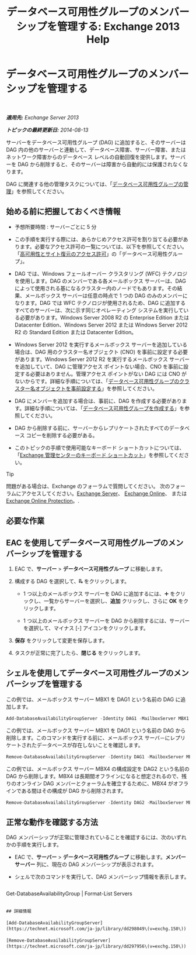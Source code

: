 ﻿---
title: 'データベース可用性グループのメンバーシップを管理する: Exchange 2013 Help'
TOCTitle: データベース可用性グループのメンバーシップを管理する
ms:assetid: fb2ea15e-96d5-4045-b75b-b0aa5fc60479
ms:mtpsurl: https://technet.microsoft.com/ja-jp/library/Dd351278(v=EXCHG.150)
ms:contentKeyID: 48270273
ms.date: 05/23/2018
mtps_version: v=EXCHG.150
ms.translationtype: MT
---

# データベース可用性グループのメンバーシップを管理する

 

_**適用先:** Exchange Server 2013_

_**トピックの最終更新日:** 2014-08-13_

サーバーをデータベース可用性グループ (DAG) に追加すると、そのサーバーは DAG 内の他のサーバーと連動して、データベース障害、サーバー障害、またはネットワーク障害からのデータベース レベルの自動回復を提供します。サーバーを DAG から削除すると、そのサーバーは障害から自動的には保護されなくなります。

DAG に関連する他の管理タスクについては、「[データベース可用性グループの管理](managing-database-availability-groups-exchange-2013-help.md)」を参照してください。

## 始める前に把握しておくべき情報

  - 予想所要時間 : サーバーごとに 5 分

  - この手順を実行する際には、あらかじめアクセス許可を割り当てる必要があります。必要なアクセス許可の一覧については、以下を参照してください。「[高可用性とサイト復元のアクセス許可](high-availability-and-site-resilience-permissions-exchange-2013-help.md)」の「データベース可用性グループ」。

  - DAG では、Windows フェールオーバー クラスタリング (WFC) テクノロジを使用します。DAG のメンバーである各メールボックス サーバーは、DAG によって使用される基になるクラスター内のノードでもあります。その結果、メールボックス サーバーは任意の時点で 1 つの DAG のみのメンバーになります。DAG では WFC テクノロジが使用されるため、DAG に追加するすべてのサーバーは、次に示す同じオペレーティング システムを実行している必要があります。Windows Server 2008 R2 の Enterprise Edition または Datacenter Edition、Windows Server 2012 または Windows Server 2012 R2 の Standard Edition または Datacenter Edition。

  - Windows Server 2012 を実行するメールボックス サーバーを追加している場合は、DAG 用のクラスター名オブジェクト (CNO) を事前に設定する必要があります。Windows Server 2012 R2 を実行するメールボックス サーバーを追加していて、DAG に管理アクセス ポイントない場合、CNO を事前に設定する必要はありません。管理アクセス ポイントがない DAG には CNO がないからです。詳細な手順については、「[データベース可用性グループのクラスター名オブジェクトを事前設定する](pre-stage-the-cluster-name-object-for-a-database-availability-group-exchange-2013-help.md)」を参照してください。

  - DAG にメンバーを追加する場合は、事前に、DAG を作成する必要があります。詳細な手順については、「[データベース可用性グループを作成する](create-a-database-availability-group-exchange-2013-help.md)」を参照してください。

  - DAG から削除する前に、サーバーからレプリケートされたすべてのデータベース コピーを削除する必要がある。

  - このトピックの手順で使用可能なキーボード ショートカットについては、「[Exchange 管理センターのキーボード ショートカット](keyboard-shortcuts-in-the-exchange-admin-center-exchange-online-protection-help.md)」を参照してください。


> [!TIP]
> 問題がある場合は、Exchange のフォーラムで質問してください。 次のフォーラムにアクセスしてください。<A href="https://go.microsoft.com/fwlink/p/?linkid=60612">Exchange Server</A>、 <A href="https://go.microsoft.com/fwlink/p/?linkid=267542">Exchange Online</A>、 または <A href="https://go.microsoft.com/fwlink/p/?linkid=285351">Exchange Online Protection</A>。.



## 必要な作業

## EAC を使用してデータベース可用性グループのメンバーシップを管理する

1.  EAC で、<strong>サーバー</strong> \> <strong>データベース可用性グループ</strong> に移動します。

2.  構成する DAG を選択して、![DAG メンバーの管理](images/Dd351278.d567ae56-d6cd-4edb-ab67-ad8f7c58f337(EXCHG.150).gif "DAG メンバーの管理") をクリックします。
    
      - 1 つ以上のメールボックス サーバーを DAG に追加するには、![\[追加\] アイコン](images/JJ218640.c1e75329-d6d7-4073-a27d-498590bbb558(EXCHG.150).gif "[追加] アイコン") をクリックし、一覧からサーバーを選択し、<strong>追加</strong> クリックし、さらに <strong>OK</strong> をクリックします。
    
      - 1 つ以上のメールボックス サーバーを DAG から削除するには、サーバーを選択して、マイナス \[-\] アイコンをクリックします。

3.  <strong>保存</strong> をクリックして変更を保存します。

4.  タスクが正常に完了したら、<strong>閉じる</strong> をクリックします。

## シェルを使用してデータベース可用性グループのメンバーシップを管理する

この例では、メールボックス サーバー MBX1 を DAG1 という名前の DAG に追加します。

```powershell
Add-DatabaseAvailabilityGroupServer -Identity DAG1 -MailboxServer MBX1
```

この例では、メールボックス サーバー MBX1 を DAG1 という名前の DAG から削除します。このコマンドを実行する前に、メールボックス サーバ－にレプリケートされたデータベースが存在しないことを確認します。

```powershell
Remove-DatabaseAvailabilityGroupServer -Identity DAG1 -MailboxServer MBX1
```

この例では、メールボックス サーバー MBX4 の構成設定を DAG2 という名前の DAG から削除します。MBX4 は長期間オフラインになると想定されるので、残りのオンライン DAG メンバーとクォーラムを確立するために、MBX4 がオフラインである間はその構成が DAG から削除されます。

```powershell
Remove-DatabaseAvailabilityGroupServer -Identity DAG2 -MailboxServer MBX4 -ConfigurationOnly
```

## 正常な動作を確認する方法

DAG メンバーシップが正常に管理されていることを確認するには、次のいずれかの手順を実行します。

  - EAC で、<strong>サーバー</strong> \> <strong>データベース可用性グループ</strong> に移動します。<strong>メンバー サーバー</strong> 列に、現在の DAG メンバーシップが表示されます。

  - シェルで次のコマンドを実行して、DAG メンバーシップ情報を表示します。
    
    ```powershell
Get-DatabaseAvailabilityGroup <DAGName> | Format-List Servers
```

## 詳細情報

[Add-DatabaseAvailabilityGroupServer](https://technet.microsoft.com/ja-jp/library/dd298049\(v=exchg.150\))

[Remove-DatabaseAvailabilityGroupServer](https://technet.microsoft.com/ja-jp/library/dd297956\(v=exchg.150\))

